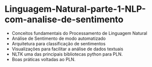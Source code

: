 # Linguagem-Natural-parte-1-NLP-com-analise-de-sentimento

- Conceitos fundamentais do Processamento de Linguagem Natural
- Análise de Sentimento de modo automatizado
- Arquitetura para classificação de sentimentos
- Visualizações para facilitar a análise de dados textuais
- NLTK uma das principais bibliotecas python para PLN.
- Boas práticas voltadas ao PLN.
